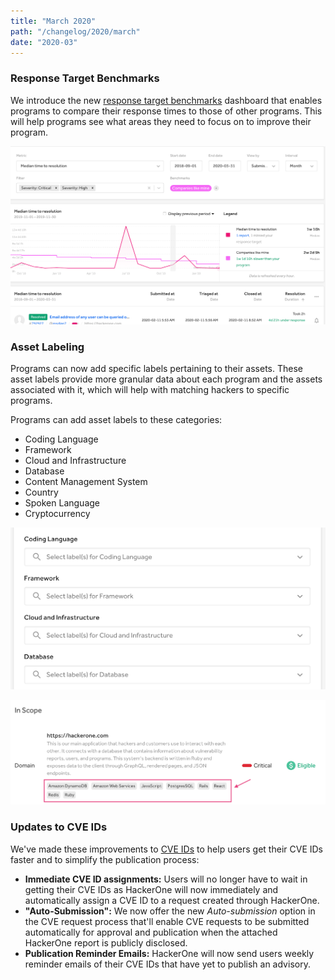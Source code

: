 ```yaml
---
title: "March 2020"
path: "/changelog/2020/march"
date: "2020-03"
---
```


### Response Target Benchmarks
We introduce the new [response target benchmarks](/programs/response-target-benchmarks.html) dashboard that enables programs to compare their response times to those of other programs. This will help programs see what areas they need to focus on to improve their program.

![response target benchmarks](./images/march-2020_response_target_benchmarks.png)

### Asset Labeling
Programs can now add specific labels pertaining to their assets. These asset labels provide more granular data about each program and the assets associated with it, which will help with matching hackers to specific programs.

Programs can add asset labels to these categories:
* Coding Language
* Framework
* Cloud and Infrastructure
* Database
* Content Management System
* Country
* Spoken Language
* Cryptocurrency

![asset labeling ui](./images/march_2020_asset_labeling.png)

![asset labels on HackerOne](./images/march_2020_asset_labels.png)

### Updates to CVE IDs
We've made these improvements to [CVE IDs](/programs/cve-requests.html) to help users get their CVE IDs faster and to simplify the publication process:
* **Immediate CVE ID assignments:** Users will no longer have to wait in getting their CVE IDs as HackerOne will now immediately and automatically assign a CVE ID to a request created through HackerOne.
* **"Auto-Submission":** We now offer the new *Auto-submission* option in the CVE request process that'll enable CVE requests to be submitted automatically for approval and publication when the attached HackerOne report is publicly disclosed.
* **Publication Reminder Emails:** HackerOne will now send users weekly reminder emails of their CVE IDs that have yet to publish an advisory.
